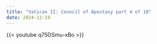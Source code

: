 ```yaml
---
title: "Vatican II: Council of Apostasy part 4 of 10"
date: 2024-12-19
---
```


{{< youtube q75DSmu-xBo >}}
